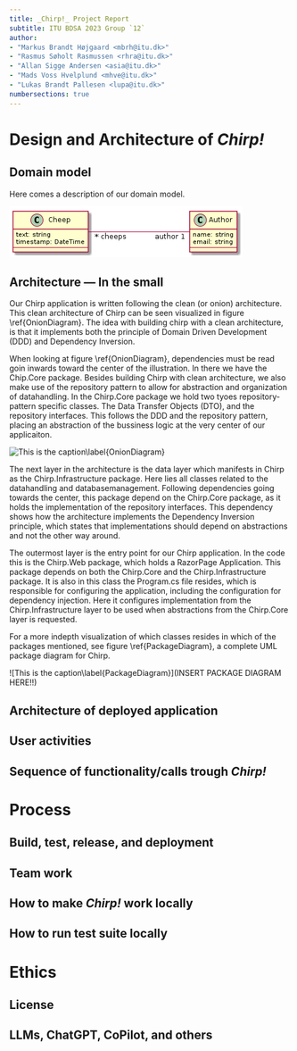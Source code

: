 ```yaml
---
title: _Chirp!_ Project Report
subtitle: ITU BDSA 2023 Group `12`
author:
- "Markus Brandt Højgaard <mbrh@itu.dk>"
- "Rasmus Søholt Rasmussen <rhra@itu.dk>"
- "Allan Sigge Andersen <asia@itu.dk>"
- "Mads Voss Hvelplund <mhve@itu.dk>"
- "Lukas Brandt Pallesen <lupa@itu.dk>"
numbersections: true
---
```


# Design and Architecture of _Chirp!_

## Domain model

Here comes a description of our domain model.

![Illustration of the _Chirp!_ data model as UML class diagram.](docs/images/domain_model.png)

## Architecture — In the small
Our Chirp application is written following the clean (or onion) architecture. This clean architecture of Chirp can be seen visualized in figure \ref{OnionDiagram}. The idea with building chirp with a clean architecture, is that it implements both the principle of Domain Driven Development (DDD) and Dependency Inversion.

When looking at figure \ref{OnionDiagram}, dependencies must be read goin inwards toward the center of the illustration. In there we have the Chip.Core package. Besides building Chirp with clean architecture, we also make use of the repository pattern to allow for abstraction and organization of datahandling. In the Chirp.Core package we hold two tyoes repository-pattern specific classes. The Data Transfer Objects (DTO), and the repository interfaces. This follows the DDD and the repository pattern, placing an abstraction of the bussiness logic at the very center of our applicaiton.

![This is the caption\label{OnionDiagram}](https://raw.githubusercontent.com/ITU-BDSA23-GROUP12/Chirp/main/docs/images/OnionDiagram.png)

The next layer in the architecture is the data layer which manifests in Chirp as the Chirp.Infrastructure package. Here lies all classes related to the datahandling and databasemanagement. Following dependencies going towards the center, this package depend on the Chirp.Core package, as it holds the implementation of the repository interfaces. This dependency shows how the architecture implements the Dependency Inversion principle, which states that implementations should depend on abstractions and not the other way around.

The outermost layer is the entry point for our Chirp application. In the code this is the Chirp.Web package, which holds a RazorPage Application. This package depends on both the Chirp.Core and the Chirp.Infrastructure package. It is also in this class the Program.cs file resides, which is responsible for configuring the application, including the configuration for dependency injection. Here it configures implementation from the Chirp.Infrastructure layer to be used when abstractions from the Chirp.Core layer is requested.

For a more indepth visualization of which classes resides in which of the packages mentioned, see figure \ref{PackageDiagram}, a complete UML package diagram for Chirp.

![This is the caption\label{PackageDiagram}](INSERT PACKAGE DIAGRAM HERE!!)

## Architecture of deployed application

## User activities

## Sequence of functionality/calls trough _Chirp!_

# Process

## Build, test, release, and deployment

## Team work

## How to make _Chirp!_ work locally

## How to run test suite locally

# Ethics

## License

## LLMs, ChatGPT, CoPilot, and others